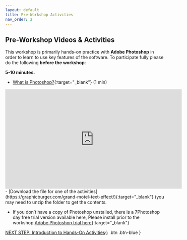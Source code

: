 ```yaml
---
layout: default
title: Pre-Workshop Activities
nav_order: 2
---
```

## Pre-Workshop Videos & Activities
This workshop is primarily hands-on practice with **Adobe Photoshop** in order to learn to use key features of the software. To participate fully please do the following **before the workshop**:

**5-10 minutes.** <br>
- [What is Photoshop?](https://www.youtube.com/watch?v=ak-jt5ki5nA){:target="_blank"} (1 min)<br>
<iframe width="560" height="315" src="https://www.youtube.com/embed/ak-jt5ki5nA?si=rcAjME8By9Lg1FLB" title="YouTube video player" frameborder="0" allow="accelerometer; autoplay; clipboard-write; encrypted-media; gyroscope; picture-in-picture; web-share" referrerpolicy="strict-origin-when-cross-origin" allowfullscreen></iframe>
- [Download the file for one of the activities](https://graphicburger.com/grand-motel-text-effect/){:target="_blank"} (you may need to unzip the folder to get the contents. 

- If you don’t have a copy of Photoshop unstalled, there is a 7Photoshop day free trial version available here, Please install prior to the workshop.[Adobe Photoshop trial here](https://www.adobe.com/ca/products/photoshop.html?promoid=PC1PQQ5T&mv=other#mini-plans-web-cta-photoshop-card){:target="_blank"}<br>
           
[NEXT STEP: Introduction to Hands-On Activities](activities-intro.html){: .btn .btn-blue }
